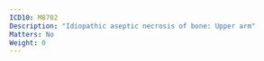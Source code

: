 ```yaml
---
ICD10: M8702
Description: "Idiopathic aseptic necrosis of bone: Upper arm"
Matters: No
Weight: 0
---
```

